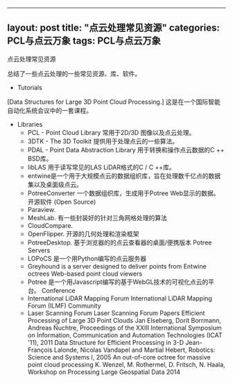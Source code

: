 
---
layout: post
title:  "点云处理常见资源"
categories: PCL与点云万象
tags:  PCL与点云万象
---

点云处理常见资源

总结了一些点云处理的一些常见资源、库、软件。

- Tutorials

[Data Structures for Large 3D Point Cloud Processing.] 这是在一个国际智能自动化系统会议中的一套课程。



- Libraries
  - PCL - Point Cloud Library  常用于2D/3D 图像以及点云处理。
  - 3DTK - The 3D Toolkit  提供用于处理点云的一些算法。
  - PDAL - Point Data Abstraction Library 用于转换和操作点云数据的C ++ BSD库。
  - libLAS 用于读写常见的LAS LiDAR格式的C / C ++库。
  - entwine是一个用于大规模点云的数据组织库，旨在处理数千亿点的数据集以及桌面级点云。
  - PotreeConverter 一个数据组织库，生成用于Potree Web显示的数据。
  开源软件 (Open Source)
  - Paraview. 
  - MeshLab. 有一些封装好的针对三角网格处理的算法
  - CloudCompare. 
  - OpenFlipper. 开源的几何处理和渲染框架
  - PotreeDesktop. 基于浏览器的的点云查看器的桌面/便携版本 Potree
  Servers
  - LOPoCS 是一个用Python编写的点云服务器
  - Greyhound is a server designed to deliver points from Entwine octrees
  Web-based point cloud viewers
  - Potree 是一个用Javascript编写的基于WebGL技术的可视化点云的平台。
  Conference
  - International LiDAR Mapping Forum International LiDAR Mapping Forum (ILMF)
  Community
  - Laser Scanning Forum Laser Scanning Forum
  Papers
  Efficient Processing of Large 3D Point Clouds Jan Elseberg, Dorit Borrmann, Andreas N̈uchtre, Proceedings of the XXIII International Symposium on Information, Communication and Automation Technologies (ICAT '11), 2011
  Data Structure for Efficient Processing in 3-D Jean-François Lalonde, Nicolas Vandapel and Martial Hebert, Robotics: Science and Systems I, 2005
  An out-of-core octree for massive point cloud processing K. Wenzel, M. Rothermel, D. Fritsch, N. Haala, Workshop on Processing Large Geospatial Data 2014


